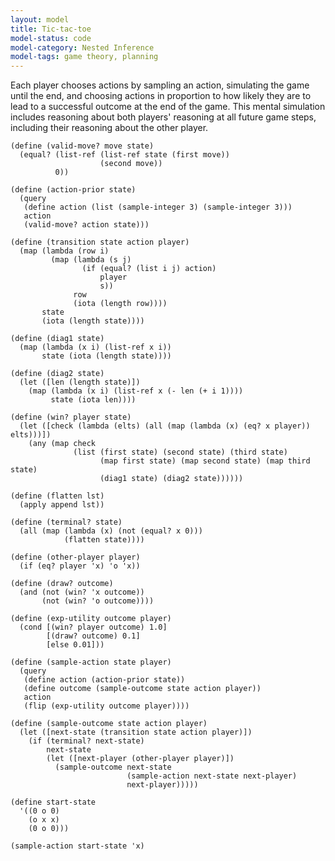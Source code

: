 ```yaml
---
layout: model
title: Tic-tac-toe
model-status: code
model-category: Nested Inference
model-tags: game theory, planning
---
```


Each player chooses actions by sampling an action, simulating the
game until the end, and choosing actions in proportion to how
likely they are to lead to a successful outcome at the end of the
game. This mental simulation includes reasoning about both players'
reasoning at all future game steps, including their reasoning about
the other player.

    (define (valid-move? move state)
      (equal? (list-ref (list-ref state (first move))
                        (second move))
              0))
    
    (define (action-prior state)
      (query
       (define action (list (sample-integer 3) (sample-integer 3)))
       action
       (valid-move? action state)))
    
    (define (transition state action player)
      (map (lambda (row i)
             (map (lambda (s j)
                    (if (equal? (list i j) action)
                        player
                        s))
                  row
                  (iota (length row))))
           state
           (iota (length state))))
    
    (define (diag1 state)
      (map (lambda (x i) (list-ref x i))
           state (iota (length state))))
    
    (define (diag2 state)
      (let ([len (length state)])
        (map (lambda (x i) (list-ref x (- len (+ i 1))))
             state (iota len))))
    
    (define (win? player state)
      (let ([check (lambda (elts) (all (map (lambda (x) (eq? x player)) elts)))])
        (any (map check
                  (list (first state) (second state) (third state)
                        (map first state) (map second state) (map third state)
                        (diag1 state) (diag2 state))))))
    
    (define (flatten lst)
      (apply append lst))
    
    (define (terminal? state)
      (all (map (lambda (x) (not (equal? x 0)))
                (flatten state))))
    
    (define (other-player player)
      (if (eq? player 'x) 'o 'x))
    
    (define (draw? outcome)
      (and (not (win? 'x outcome))
           (not (win? 'o outcome))))
    
    (define (exp-utility outcome player)
      (cond [(win? player outcome) 1.0]
            [(draw? outcome) 0.1]
            [else 0.01]))
    
    (define (sample-action state player)
      (query
       (define action (action-prior state))
       (define outcome (sample-outcome state action player))
       action
       (flip (exp-utility outcome player))))
    
    (define (sample-outcome state action player)
      (let ([next-state (transition state action player)])
        (if (terminal? next-state)
            next-state
            (let ([next-player (other-player player)])
              (sample-outcome next-state
                              (sample-action next-state next-player)
                              next-player)))))
    
    (define start-state
      '((0 o 0)
        (o x x)
        (0 o 0)))
    
    (sample-action start-state 'x)
